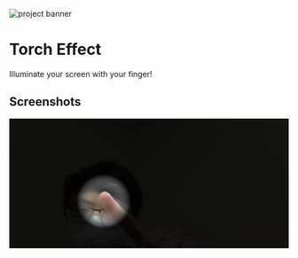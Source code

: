 ![project banner](https://project-banner.phamn23.repl.co/?title=Torch%20Effect&description=Illuminate%20your%20screen%20with%20your%20finger!)

# Torch Effect
Illuminate your screen with your finger!

## Screenshots
![effect](screenshots/effect.png)